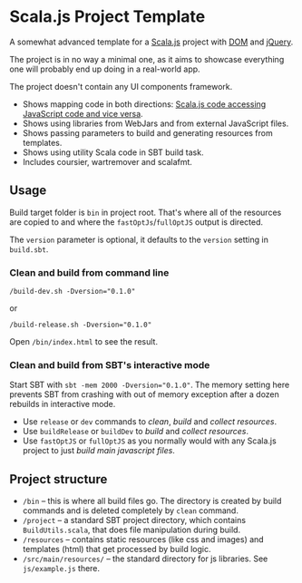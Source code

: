 # Scala.js Project Template

A somewhat advanced template for a [Scala.js](https://www.scala-js.org/doc/tutorial/basic/index.html) project with [DOM](https://github.com/scala-js/scala-js-dom) and [jQuery](https://github.com/jducoeur/jquery-facade).

The project is in no way a minimal one, as it aims to showcase everything one will probably end up doing in a real-world app.

The project doesn't contain any UI components framework. 

* Shows mapping code in both directions: [Scala.js code accessing JavaScript code and vice versa](https://www.scala-js.org/doc/interoperability/facade-types.html).
* Shows using libraries from WebJars and from external JavaScript files.
* Shows passing parameters to build and generating resources from templates.
* Shows using utility Scala code in SBT build task.
* Includes coursier, wartremover and scalafmt.

## Usage

Build target folder is `bin` in project root. That's where all of the resources are copied to and where the `fastOptJs`/`fullOptJS` output is directed.

The `version` parameter is optional, it defaults to the `version` setting in `build.sbt`.

### Clean and build from command line

`/build-dev.sh -Dversion="0.1.0"` 

or
 
`/build-release.sh -Dversion="0.1.0"`

Open `/bin/index.html` to see the result.

### Clean and build from SBT's interactive mode

Start SBT with `sbt -mem 2000 -Dversion="0.1.0"`. The memory setting here prevents SBT from crashing with out of memory exception after a dozen rebuilds in interactive mode.

* Use `release` or `dev` commands to *clean*, *build* and *collect resources*. 
* Use `buildRelease` or `buildDev` to *build* and *collect resources*.
* Use `fastOptJS` or `fullOptJS` as you normally would with any Scala.js project to just *build main javascript files*.  

## Project structure

* `/bin` – this is where all build files go. The directory is created by build commands and is deleted completely by `clean` command.
* `/project` – a standard SBT project directory, which contains `BuildUtils.scala`, that does file manipulation during build.
* `/resources` – contains static resources (like css and images) and templates (html) that get processed by build logic.
* `/src/main/resources/` – the standard directory for js libraries. See `js/example.js` there.


